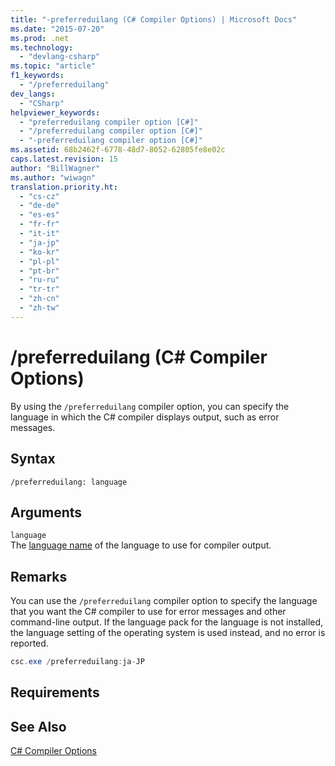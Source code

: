 ```yaml
---
title: "-preferreduilang (C# Compiler Options) | Microsoft Docs"
ms.date: "2015-07-20"
ms.prod: .net
ms.technology: 
  - "devlang-csharp"
ms.topic: "article"
f1_keywords: 
  - "/preferreduilang"
dev_langs: 
  - "CSharp"
helpviewer_keywords: 
  - "preferreduilang compiler option [C#]"
  - "/preferreduilang compiler option [C#]"
  - "-preferreduilang compiler option [C#]"
ms.assetid: 68b2462f-6778-48d7-8052-62805fe8e02c
caps.latest.revision: 15
author: "BillWagner"
ms.author: "wiwagn"
translation.priority.ht: 
  - "cs-cz"
  - "de-de"
  - "es-es"
  - "fr-fr"
  - "it-it"
  - "ja-jp"
  - "ko-kr"
  - "pl-pl"
  - "pt-br"
  - "ru-ru"
  - "tr-tr"
  - "zh-cn"
  - "zh-tw"
---
```

# /preferreduilang (C# Compiler Options)
By using the `/preferreduilang` compiler option, you can specify the language in which the C# compiler displays output, such as error messages.  
  
## Syntax  
  
```console  
/preferreduilang: language  
```  
  
## Arguments  
 `language`  
 The [language name](http://go.microsoft.com/fwlink/p/?LinkId=236992) of the language to use for compiler output.  
  
## Remarks  
 You can use the `/preferreduilang` compiler option to specify the language that you want the C# compiler to use for error messages and other command-line output. If the language pack for the language is not installed, the language setting of the operating system is used instead, and no error is reported.  
  
```csharp  
csc.exe /preferreduilang:ja-JP  
```  
  
## Requirements  
  
## See Also  
 [C# Compiler Options](../../../csharp/language-reference/compiler-options/index.md)
